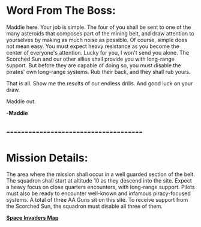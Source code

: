 # Word From The Boss:

Maddie here. Your job is simple. The four of you shall be sent to one of the many asteroids that composes part of the mining belt, and draw attention to yourselves by making as much noise as possible. Of course, simple does not mean easy. You must expect heavy resistance as you become the center of everyone's attention. Lucky for you, I won't send you alone. The Scorched Sun and our other allies shall provide you with long-range support. But before they are capable of doing so, you must disable the pirates' own long-range systems. Rub their back, and they shall rub yours.

That is all. Show me the results of our endless drills. And good luck on your draw.

Maddie out.

**-Maddie**

## -------------------------------------
# Mission Details:

The area where the mission shall occur in a well guarded section of the belt. The squadron shall start at altitude 10 as they descend into the site. Expect a heavy focus on close quarters encounters, with long-range support. Pilots must also be ready to encounter well-known and infamous piracy-focused systems. A total of three AA Guns sit on this site. To receive support from the Scorched Sun, the squadron must disable all three of them.

[**Space Invaders Map**](https://i.imgur.com/OAEvBy4.jpeg)